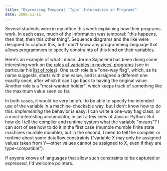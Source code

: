 ```yaml
---
title: "Expressing Temporal 'Type' Information in Programs"
date: 2006-11-11
---
```

Several students were in my office this week explaining how their programs work.  In each case, much of the information was temporal: "this happens, then that, then this other thing".  Sequence diagrams and the like were designed to capture this, but I don't know any programming language that allows programmers to specify constraints of this kind on their variables.

Here's an example of what I mean. Jorma Sajaniemi has been doing some interesting work on <a href="http://www.cs.joensuu.fi/~saja/var_roles/">the roles of variables in novices' programs</a> (see in particular his <a href="http://www.cs.joensuu.fi/~saja/var_roles/role_list.html">list of roles</a>).  One such role is a "one-way flag", which, as its name suggests, starts with one value, and is assigned a different one exactly once, after which it can't go back to having the original value.  Another role is a "most-wanted holder", which keeps track of something like the maximum value seen so far.

In both cases, it would be very helpful to be able to specify the intended use of the variable in a machine-checkable way, but I don't know how to do this.  <em>Implementing</em> the behavior is easy: I can write a one-way flag class, or a most-interesting accumulator, in just a few lines of Java or Python.  But how do I tell the compiler and runtime system what the variable "means"?  I can sort of see how to do it in the first case (mumble mumble finite state machines mumble mumble), but in the second, I need to tell the compiler or runtime about some dataflow constraints ("variable X may only be assigned values taken from Y—other values cannot be assigned to X, even if they are type-compatible").

If anyone knows of languages that allow such constraints to be captured or expressed, I'd welcome pointers.
